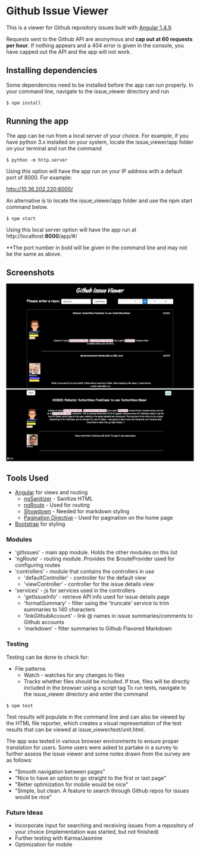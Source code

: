 # Github Issue Viewer

This is a viewer for Github repository issues built with [Angular 1.4.9](https://angularjs.org/).

Requests sent to the Github API are anonymous and **cap out at 60 requests per hour**. If nothing appears and a 404 error is given in the console, you have capped out the API and the app will not work.

## Installing dependencies
Some dependencies need to be installed before the app can run properly. In your command line, navigate to the issue_viewer directory and run
```
$ npm install
```
## Running the app
The app can be run from a local server of your choice. For example, if you have python 3.x installed on your system, locate the issue_viewer/app folder on your terminal and run the command 
```
$ python -m http.server
```
Using this option will have the app run on your IP address with a default port of 8000. For example:

http://10.36.202.220:8000/

An alternative is to locate the issue_viewer/app folder and use the npm start command below.
```
$ npm start
```
Using this local server option will have the app run at http://localhost:**8000**/app/#/

**The port number in bold will be given in the command line and may not be the same as above.
## Screenshots

![Screenshot 1](screenshots/default.png)
![Screenshot 2](screenshots/issue_detail.png)

## Tools Used

- [Angular](https://angularjs.org/) for views and routing
    - [ngSanitizer](https://github.com/angular/bower-angular-sanitize) - Sanitize HTML
    - [ngRoute](https://docs.angularjs.org/api/ngRoute) - Used for routing
    - [Showdown](https://github.com/showdownjs/showdown) - Needed for markdown styling
    - [Pagination Directive](https://github.com/michaelbromley/angularUtils/tree/master/src/directives/pagination) - Used for pagination on the home page
- [Bootstrap](http://twbs.github.io/bootstrap) for styling

### Modules
- 'gitIssues' - main app module. Holds the other modules on this list
- 'ngRoute' - routing module. Provides the $routeProvider used for configuring routes
- 'controllers' - module that contains the controllers in use
    - 'defaultController' - controller for the default view
    - 'viewController' - controller for the issue details view
- 'services' - js for services used in the controllers
    - 'getIssueInfo' - retrieve API info used for issue details page
    - 'formatSummary' - filter using the 'truncate' service to trim summaries to 140 characters
    - 'linkGithubAccount' - link @ names in issue summaries/comments to Github accounts
    - 'markdown' - filter summaries to Github Flavored Markdown

### Testing
Testing can be done to check for:
- File patterns
    - Watch - watches for any changes to files
    - Tracks whether files should be included. If true, files will be directly included in the browser using a script tag
To run tests, navigate to the issue_viewer directory and enter the command
```
$ npm test
```
Test results will populate in the command line and can also be viewed by the HTML file reporter, which creates a visual representation of the test results that can be viewed at issue_viewer/test/unit.html. 

The app was tested in various browser environments to ensure proper translation for users. Some users were asked to partake in a survey to further assess the issue viewer and some notes drawn from the survey are as follows:
- "Smooth navigation between pages"
- "Nice to have an option to go straight to the first or last page"
- "Better optimization for mobile would be nice"
- "Simple, but clean. A feature to search through Github repos for issues would be nice" 

### Future Ideas
- Incorporate input for searching and receiving issues from a repository of your choice (implementation was started, but not finished)
- Further testing with Karma/Jasmine
- Optimization for mobile